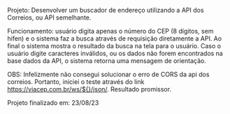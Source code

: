 Projeto: Desenvolver um buscador de endereço utilizando a API dos Correios, ou API semelhante.

Funcionamento: usuário digita apenas o número do CEP (8 dígitos, sem hífen) e o sistema faz a busca através de requisição diretamente a API. Ao final o sistema mostra o resultado da busca na tela para o usuário. Caso o usuário digite caracteres inválidos, ou os dados não forem encontrados na base dados da API, o sistema retorna uma mensagem de orientação.

OBS: Infelizmente não consegui solucionar o erro de CORS da api dos correios. Portanto, iniciei o teste através do link https://viacep.com.br/ws/${}/json/. Resultado promissor.

Projeto finalizado em: 23/08/23